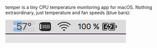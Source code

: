 temper is a tiny CPU temperature monitoring app for macOS. Nothing extraordinary, just temperature and fan speeds (blue bars):

![](Docs/img/demo.png)
